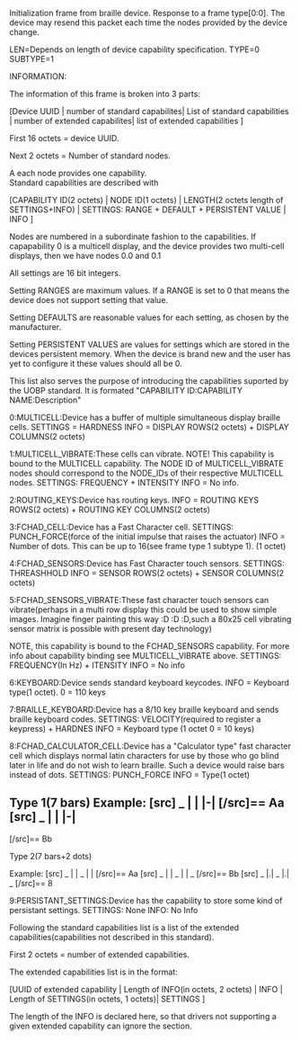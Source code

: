 Initialization frame from braille device.  Response to a frame type[0:0]. The device may resend this packet each time the nodes provided by the device change.

LEN=Depends on length of device capability specification.
TYPE=0
SUBTYPE=1

INFORMATION:

The information of this frame is broken into 3 parts:

[Device UUID                   |
 number of standard capabilites|
 List of standard capabilities |
 number of extended capabilites|
 list of extended capabilities ]

First 16 octets = device UUID.

Next 2 octets = Number of standard nodes.

A each node provides one capability.  
Standard capabilities are described with

[CAPABILITY ID(2 octets)                      |
 NODE ID(1 octets)                            |
 LENGTH(2 octets length of SETTINGS+INFO)     |
 SETTINGS: RANGE + DEFAULT + PERSISTENT VALUE |
 INFO                                         ]

Nodes are numbered in a subordinate fashion to the capabilities. If capapability 0 is a multicell display, and the device provides two multi-cell displays, then we have nodes 0.0 and 0.1

All settings are 16 bit integers.

Setting RANGES are maximum values. If a RANGE is set to 0 that means the device does not support setting that value.

Setting DEFAULTS are reasonable values for each setting, as chosen by the manufacturer.

Setting PERSISTENT VALUES are values for settings which are stored in the devices persistent memory.  When the device is brand new and the user has yet to configure it these values should all be 0.

This list also serves the purpose of introducing the capabilities suported by the UOBP standard.  It is formated "CAPABILITY ID:CAPABILITY NAME:Description"

0:MULTICELL:Device has a buffer of multiple simultaneous display braille cells.
SETTINGS = HARDNESS
INFO = DISPLAY ROWS(2 octets) + DISPLAY COLUMNS(2 octets)

1:MULTICELL_VIBRATE:These cells can vibrate.
NOTE! This capability is bound to the MULTICELL capability.  The NODE ID of MULTICELL_VIBRATE nodes should correspond to the NODE_IDs of their respective MULTICELL nodes.
SETTINGS: FREQUENCY + INTENSITY
INFO = No info.

2:ROUTING_KEYS:Device has routing keys.
INFO = ROUTING KEYS ROWS(2 octets) + ROUTING KEY COLUMNS(2 octets)

3:FCHAD_CELL:Device has a Fast Character cell.
SETTINGS: PUNCH_FORCE(force of the initial impulse that raises the actuator)
INFO = Number of dots. This can be up to 16(see frame type 1 subtype 1). (1 octet)

4:FCHAD_SENSORS:Device has Fast Character touch sensors.
SETTINGS: THREASHHOLD
INFO = SENSOR ROWS(2 octets) + SENSOR COLUMNS(2 octets)

5:FCHAD_SENSORS_VIBRATE:These fast character touch sensors can vibrate(perhaps in a multi row display this could be used to show simple images. Imagine finger painting this way :D :D :D,such a 80x25 cell vibrating sensor matrix is possible with present day technology)

NOTE, this capability is bound to the FCHAD_SENSORS capability.  For more info about capability binding see MULTICELL_VIBRATE above.
SETTINGS: FREQUENCY(In Hz) + ITENSITY
INFO = No info

6:KEYBOARD:Device sends standard keyboard keycodes.
INFO = Keyboard type(1 octet).  0 = 110 keys

7:BRAILLE_KEYBOARD:Device has a 8/10 key braille keyboard and sends braille keyboard codes.
SETTINGS: VELOCITY(required to register a keypress) + HARDNES
INFO = Keyboard type (1 octet 0 = 10 keys)

8:FCHAD_CALCULATOR_CELL:Device has a "Calculator type" fast character cell which displays normal latin characters for use by those who go blind later in life and do not wish to learn braille.  Such a device would raise bars instead of dots.
SETTINGS: PUNCH_FORCE
INFO = Type(1 octet)

Type 1(7 bars)
Example:
[src]
 _
| |
|-|
[/src]== Aa
[src]
 _
| |
|-|
 -
[/src]== Bb

Type 2(7 bars+2 dots)

Example:
[src]
 _
| |
 _
| |
[/src]== Aa
[src]
 _
| |
 _
| |
 _
[/src]== Bb
[src]
 _
|.|
 _
|.|
 _
[/src]== 8

9:PERSISTANT_SETTINGS:Device has the capability to store some kind of persistant settings.
SETTINGS: None
INFO: No Info

Following the standard capabilities list is a list of the extended capabilities(capabilities not described in this standard).

First 2 octets = number of extended capabilities.

The extended capabilities list is in the format:

[UUID of extended capability            |
 Length of INFO(in octets, 2 octets)    |
 INFO                                   |
 Length of SETTINGS(in octets, 1 octets)|
 SETTINGS                               ]
 
The length of the INFO is declared here, so that drivers not supporting a given extended capability can ignore the section.

